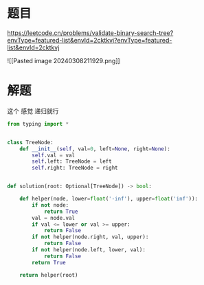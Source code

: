 # 题目

https://leetcode.cn/problems/validate-binary-search-tree?envType=featured-list&envId=2cktkvj?envType=featured-list&envId=2cktkvj

![[Pasted image 20240308211929.png]]

# 解题

这个 感觉 递归就行

```python
from typing import *


class TreeNode:
    def __init__(self, val=0, left=None, right=None):
        self.val = val
        self.left: TreeNode = left
        self.right: TreeNode = right


def solution(root: Optional[TreeNode]) -> bool:

    def helper(node, lower=float('-inf'), upper=float('inf')):
        if not node:
            return True
        val = node.val
        if val <= lower or val >= upper:
            return False
        if not helper(node.right, val, upper):
            return False
        if not helper(node.left, lower, val):
            return False
        return True

    return helper(root)

```

